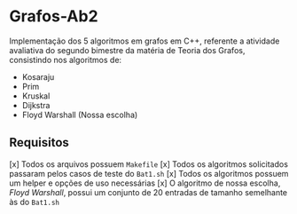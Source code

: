 # Grafos-Ab2
Implementação dos 5 algoritmos em grafos em C++, referente a atividade avaliativa do segundo bimestre da matéria de Teoria dos Grafos, consistindo nos algoritmos de: 
- Kosaraju
- Prim
- Kruskal
- Dijkstra
- Floyd Warshall (Nossa escolha)

## Requisitos
[x] Todos os arquivos possuem `Makefile`
[x] Todos os algoritmos solicitados passaram pelos casos de teste do `Bat1.sh`
[x] Todos os algoritmos possuem um helper e opções de uso necessárias
[x] O algoritmo de nossa escolha, *Floyd Warshall*, possui um conjunto de 20 entradas de tamanho semelhante às do `Bat1.sh`
